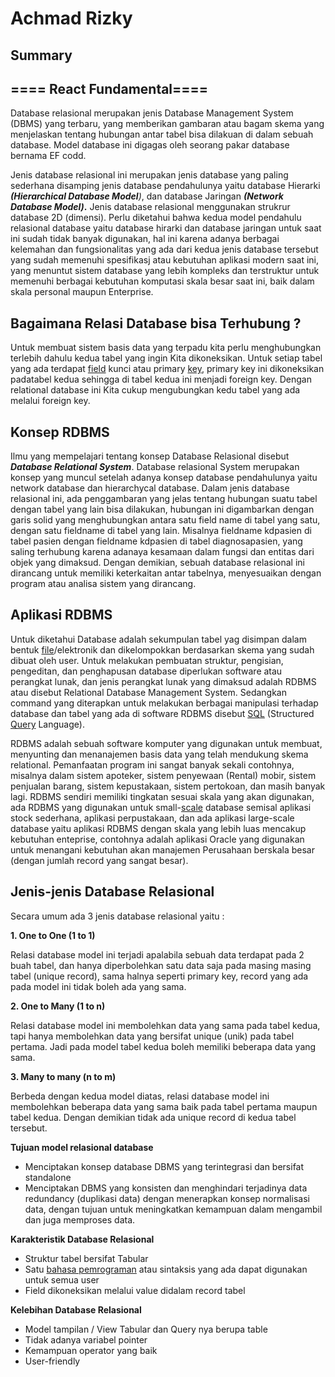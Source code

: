 # Achmad Rizky

## Summary

## ==== React Fundamental====

Database relasional merupakan jenis Database Management System (DBMS) yang terbaru, yang memberikan gambaran atau bagam skema yang menjelaskan tentang hubungan antar tabel bisa dilakuan di dalam sebuah database. Model database ini digagas oleh seorang pakar database bernama EF codd.

Jenis database relasional ini merupakan jenis database yang paling sederhana disamping jenis database pendahulunya yaitu database Hierarki **_(Hierarchical Database Model_**_)_, dan database Jaringan **_(Network Database Model)_.** Jenis database relasional menggunakan strukrur database 2D (dimensi). Perlu diketahui bahwa kedua model pendahulu relasional database yaitu database hirarki dan database jaringan untuk saat ini sudah tidak banyak digunakan, hal ini karena adanya berbagai kelemahan dan fungsionalitas yang ada dari kedua jenis database tersebut yang sudah memenuhi spesifikasj atau kebutuhan aplikasi modern saat ini, yang menuntut sistem database yang lebih kompleks dan terstruktur untuk memenuhi berbagai kebutuhan komputasi skala besar saat ini, baik dalam skala personal maupun Enterprise.

## Bagaimana Relasi Database bisa Terhubung ?

Untuk membuat sistem basis data yang terpadu kita perlu menghubungkan terlebih dahulu kedua tabel yang ingin Kita dikoneksikan. Untuk setiap tabel yang ada terdapat [field](https://dosenit.com/software/dbms/mysql/fungsi-string-field-pada-mysql) kunci atau primary [key](https://dosenit.com/php/fungsi-key-simplexml-php), primary key ini dikoneksikan padatabel kedua sehingga di tabel kedua ini menjadi foreign key. Dengan relational database ini Kita cukup mengubungkan kedu tabel yang ada melalui foreign key.

## Konsep RDBMS

Ilmu yang mempelajari tentang konsep Database Relasional disebut _**Database Relational System**_. Database relasional System merupakan konsep yang muncul setelah adanya konsep database pendahulunya yaitu network database dan hierarchycal database. Dalam jenis database relasional ini, ada penggambaran yang jelas tentang hubungan suatu tabel dengan tabel yang lain bisa dilakukan, hubungan ini digambarkan dengan garis solid yang menghubungkan antara satu field name di tabel yang satu, dengan satu fieldname di tabel yang lain. Misalnya fieldname kdpasien di tabel pasien dengan fieldname kdpasien di tabel diagnosapasien, yang saling terhubung karena adanaya kesamaan dalam fungsi dan entitas dari objek yang dimaksud. Dengan demikian, sebuah database relasional ini dirancang untuk memiliki keterkaitan antar tabelnya, menyesuaikan dengan program atau analisa sistem yang dirancang.

## Aplikasi RDBMS

Untuk diketahui Database adalah sekumpulan tabel yag disimpan dalam bentuk [file](https://dosenit.com/ilmu-komputer/file)/elektronik dan dikelompokkan berdasarkan skema yang sudah dibuat oleh user. Untuk melakukan pembuatan struktur, pengisian, pengeditan, dan penghapusan database diperlukan software atau perangkat lunak, dan jenis perangkat lunak yang dimaksud adalah RDBMS atau disebut Relational Database Management System. Sedangkan command yang diterapkan untuk melakukan berbagai manipulasi terhadap database dan tabel yang ada di software RDBMS disebut [SQL](https://dosenit.com/sql/sql) (Structured [Query](https://dosenit.com/php/fungsi-mysqli-query-php) Language).

RDBMS adalah sebuah software komputer yang digunakan untuk membuat, menyunting dan menanajemen basis data yang telah mendukung skema relational. Pemanfaatan program ini sangat banyak sekali contohnya, misalnya dalam sistem apoteker, sistem penyewaan (Rental) mobir, sistem penjualan barang, sistem kepustakaan, sistem pertokoan, dan masih banyak lagi. RDBMS sendiri memiliki tingkatan sesuai skala yang akan digunakan, ada RDBMS yang digunakan untuk small-[scale](https://dosenit.com/python/scale-python) database semisal aplikasi stock sederhana, aplikasi perpustakaan, dan ada aplikasi large-scale database yaitu aplikasi RDBMS dengan skala yang lebih luas mencakup kebutuhan enteprise, contohnya adalah aplikasi Oracle yang digunakan untuk menangani kebutuhan akan manajemen Perusahaan berskala besar (dengan jumlah record yang sangat besar).

## Jenis-jenis Database Relasional

Secara umum ada 3 jenis database relasional yaitu :

**1. One to One (1 to 1)**

Relasi database model ini terjadi apalabila sebuah data terdapat pada 2 buah tabel, dan hanya diperbolehkan satu data saja pada masing masing tabel (unique record), sama halnya seperti primary key, record yang ada pada model ini tidak boleh ada yang sama.

**2. One to Many (1 to n)**

Relasi database model ini membolehkan data yang sama pada tabel kedua, tapi hanya membolehkan data yang bersifat unique (unik) pada tabel pertama. Jadi pada model tabel kedua boleh memiliki beberapa data yang sama.

**3. Many to many (n to m)**

Berbeda dengan kedua model diatas, relasi database model ini membolehkan beberapa data yang sama baik pada tabel pertama maupun tabel kedua. Dengan demikian tidak ada unique record di kedua tabel tersebut.

**Tujuan model relasional database**

- Menciptakan konsep database DBMS yang terintegrasi dan bersifat standalone
- Menciptakan DBMS yang konsisten dan menghindari terjadinya data redundancy (duplikasi data) dengan menerapkan konsep normalisasi data, dengan tujuan untuk meningkatkan kemampuan dalam mengambil dan juga memproses data.

**Karakteristik Database Relasional**

- Struktur tabel bersifat Tabular
- Satu [bahasa pemrograman](https://dosenit.com/kuliah-it/pemrograman/macam-macam-bahasa-pemrograman) atau sintaksis yang ada dapat digunakan untuk semua user
- Field dikoneksikan melalui value didalam record tabel

**Kelebihan Database Relasional**

- Model tampilan / View Tabular dan Query nya berupa table
- Tidak adanya variabel pointer
- Kemampuan operator yang baik
- User-friendly
